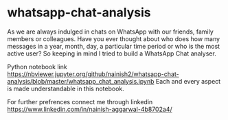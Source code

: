 # whatsapp-chat-analysis
As we are always indulged in chats on WhatsApp with our friends, family members or colleagues. Have you ever thought about who does how many messages in a year, month, day, a particular time period or who is the most active user? So keeping in mind I tried to build a WhatsApp Chat analyser.  

Python notebook link https://nbviewer.jupyter.org/github/nainish2/whatsapp-chat-analysis/blob/master/whatsapp_chat_analysis.ipynb
Each and every aspect is made understandable in this notebook.

For further prefrences connect me through linkedin https://www.linkedin.com/in/nainish-aggarwal-4b8702a4/
